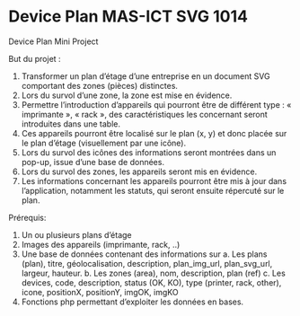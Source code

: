 Device Plan MAS-ICT SVG 1014
============================

Device Plan Mini Project

But du projet : 
1)	Transformer un plan d’étage d’une entreprise en un document SVG comportant des zones (pièces) distinctes.
2)	Lors du survol d’une zone, la zone est mise en évidence.
3)	Permettre l’introduction d’appareils qui pourront être de différent type : « imprimante », « rack », des caractéristiques les concernant seront introduites dans une table.
4)	Ces appareils pourront être localisé sur le plan (x, y) et donc placée sur le plan d’étage (visuellement par une icône).
5)	Lors du survol des icônes des informations seront montrées dans un pop-up, issue d’une base de données.
6)	Lors du survol des zones, les appareils seront mis en évidence.
7)	Les informations concernant les appareils pourront être mis à jour dans l’application, notamment les statuts, qui seront ensuite répercuté sur le plan.


Prérequis:

1)	Un ou plusieurs plans d’étage
2)	Images des appareils (imprimante, rack, ..)
3)	Une base de données contenant des informations sur 
a.	Les plans (plan), titre, géolocalisation, description, plan_img_url, plan_svg_url, largeur, hauteur.
b.	Les zones (area), nom, description, plan (ref)
c.	Les devices, code, description, status (OK, KO), type (printer, rack, other), icone, positionX, positionY, imgOK, imgKO
4)	Fonctions php permettant d’exploiter les données en bases.
